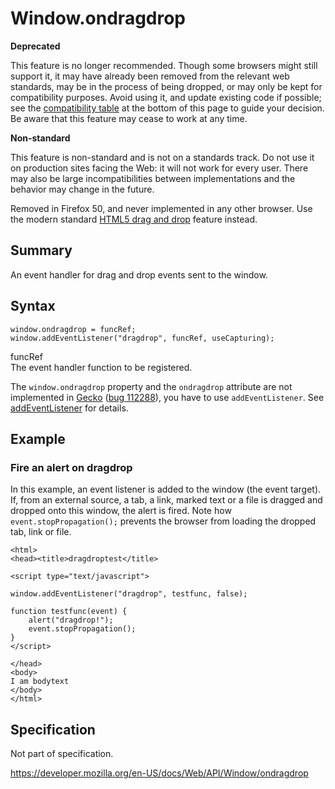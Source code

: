Window.ondragdrop
=================

**Deprecated**

This feature is no longer recommended. Though some browsers might still support it, it may have already been removed from the relevant web standards, may be in the process of being dropped, or may only be kept for compatibility purposes. Avoid using it, and update existing code if possible; see the [compatibility table](#browser_compatibility) at the bottom of this page to guide your decision. Be aware that this feature may cease to work at any time.

**Non-standard**

This feature is non-standard and is not on a standards track. Do not use it on production sites facing the Web: it will not work for every user. There may also be large incompatibilities between implementations and the behavior may change in the future.

Removed in Firefox 50, and never implemented in any other browser. Use the modern standard [HTML5 drag and drop](../html_drag_and_drop_api) feature instead.

Summary
-------

An event handler for drag and drop events sent to the window.

Syntax
------

    window.ondragdrop = funcRef;
    window.addEventListener("dragdrop", funcRef, useCapturing);

funcRef   
The event handler function to be registered.

The `window.ondragdrop` property and the `ondragdrop` attribute are not implemented in [Gecko](https://developer.mozilla.org/en-US/Gecko) ([bug 112288](https://bugzilla.mozilla.org/show_bug.cgi?id=112288)), you have to use `addEventListener`. See [addEventListener](../eventtarget/addeventlistener) for details.

Example
-------

### Fire an alert on dragdrop

In this example, an event listener is added to the window (the event target). If, from an external source, a tab, a link, marked text or a file is dragged and dropped onto this window, the alert is fired. Note how `event.stopPropagation();` prevents the browser from loading the dropped tab, link or file.

    <html>
    <head><title>dragdroptest</title>

    <script type="text/javascript">

    window.addEventListener("dragdrop", testfunc, false);

    function testfunc(event) {
        alert("dragdrop!");
        event.stopPropagation();
    }
    </script>

    </head>
    <body>
    I am bodytext
    </body>
    </html>

<span class="external">Specification </span>
--------------------------------------------

<span class="external">Not part of specification. </span>

<a href="https://developer.mozilla.org/en-US/docs/Web/API/Window/ondragdrop" class="_attribution-link">https://developer.mozilla.org/en-US/docs/Web/API/Window/ondragdrop</a>
